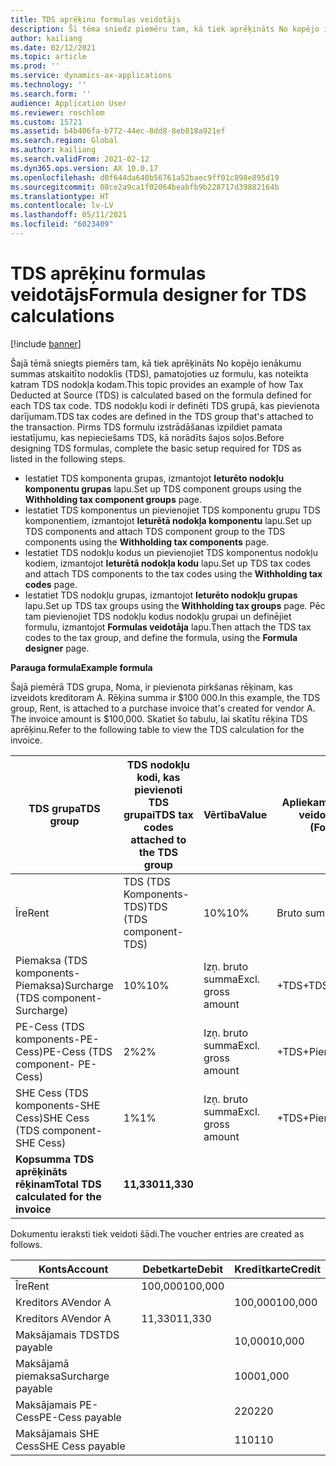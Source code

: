 ```yaml
---
title: TDS aprēķinu formulas veidotājs
description: Šī tēma sniedz piemēru tam, kā tiek aprēķināts No kopējo ienākumu summas atskaitīto nodoklis (TDS), pamatojoties uz formulu, kas noteikta katram TDS nodokļu kodam TDS grupā, kas pievienots darījumam.
author: kailiang
ms.date: 02/12/2021
ms.topic: article
ms.prod: ''
ms.service: dynamics-ax-applications
ms.technology: ''
ms.search.form: ''
audience: Application User
ms.reviewer: roschlom
ms.custom: 15721
ms.assetid: b4b406fa-b772-44ec-8dd8-8eb818a921ef
ms.search.region: Global
ms.author: kailiang
ms.search.validFrom: 2021-02-12
ms.dyn365.ops.version: AX 10.0.17
ms.openlocfilehash: d0f644da640b56761a52baec9ff01c898e895d19
ms.sourcegitcommit: 08ce2a9ca1f02064beabfb9b228717d39882164b
ms.translationtype: HT
ms.contentlocale: lv-LV
ms.lasthandoff: 05/11/2021
ms.locfileid: "6023409"
---
```

# <a name="formula-designer-for-tds-calculations"></a><span data-ttu-id="cafb5-103">TDS aprēķinu formulas veidotājs</span><span class="sxs-lookup"><span data-stu-id="cafb5-103">Formula designer for TDS calculations</span></span>

[!include [banner](../includes/banner.md)]

<span data-ttu-id="cafb5-104">Šajā tēmā sniegts piemērs tam, kā tiek aprēķināts No kopējo ienākumu summas atskaitīto nodoklis (TDS), pamatojoties uz formulu, kas noteikta katram TDS nodokļa kodam.</span><span class="sxs-lookup"><span data-stu-id="cafb5-104">This topic provides an example of how Tax Deducted at Source (TDS) is calculated based on the formula defined for each TDS tax code.</span></span> <span data-ttu-id="cafb5-105">TDS nodokļu kodi ir definēti TDS grupā, kas pievienota darījumam.</span><span class="sxs-lookup"><span data-stu-id="cafb5-105">TDS tax codes are defined in the TDS group that's attached to the transaction.</span></span> <span data-ttu-id="cafb5-106">Pirms TDS formulu izstrādāšanas izpildiet pamata iestatījumu, kas nepieciešams TDS, kā norādīts šajos soļos.</span><span class="sxs-lookup"><span data-stu-id="cafb5-106">Before designing TDS formulas, complete the basic setup required for TDS as listed in the following steps.</span></span> 

- <span data-ttu-id="cafb5-107">Iestatiet TDS komponenta grupas, izmantojot **Ieturēto nodokļu komponentu grupas** lapu.</span><span class="sxs-lookup"><span data-stu-id="cafb5-107">Set up TDS component groups using the **Withholding tax component groups** page.</span></span> 
- <span data-ttu-id="cafb5-108">Iestatiet TDS komponentus un pievienojiet TDS komponentu grupu TDS komponentiem, izmantojot **Ieturētā nodokļa komponentu** lapu.</span><span class="sxs-lookup"><span data-stu-id="cafb5-108">Set up TDS components and attach TDS component group to the TDS components using the **Withholding tax components** page.</span></span> 
- <span data-ttu-id="cafb5-109">Iestatiet TDS nodokļu kodus un pievienojiet TDS komponentus nodokļu kodiem, izmantojot **Ieturētā nodokļa kodu** lapu.</span><span class="sxs-lookup"><span data-stu-id="cafb5-109">Set up TDS tax codes and attach TDS components to the tax codes using the **Withholding tax codes** page.</span></span> 
- <span data-ttu-id="cafb5-110">Iestatiet TDS nodokļu grupas, izmantojot **Ieturēto nodokļu grupas** lapu.</span><span class="sxs-lookup"><span data-stu-id="cafb5-110">Set up TDS tax groups using the **Withholding tax groups** page.</span></span> <span data-ttu-id="cafb5-111">Pēc tam pievienojiet TDS nodokļu kodus nodokļu grupai un definējiet formulu, izmantojot **Formulas veidotāja** lapu.</span><span class="sxs-lookup"><span data-stu-id="cafb5-111">Then attach the TDS tax codes to the tax group, and define the formula, using the **Formula designer** page.</span></span> 

<span data-ttu-id="cafb5-112">**Parauga formula**</span><span class="sxs-lookup"><span data-stu-id="cafb5-112">**Example formula**</span></span>

<span data-ttu-id="cafb5-113">Šajā piemērā TDS grupa, Noma, ir pievienota pirkšanas rēķinam, kas izveidots kreditoram A. Rēķina summa ir $100 000.</span><span class="sxs-lookup"><span data-stu-id="cafb5-113">In this example, the TDS group, Rent, is attached to a purchase invoice that's created for vendor A. The invoice amount is $100,000.</span></span> <span data-ttu-id="cafb5-114">Skatiet šo tabulu, lai skatītu rēķina TDS aprēķinu.</span><span class="sxs-lookup"><span data-stu-id="cafb5-114">Refer to the following table to view the TDS calculation for the invoice.</span></span>

| <span data-ttu-id="cafb5-115">TDS grupa</span><span class="sxs-lookup"><span data-stu-id="cafb5-115">TDS  group</span></span>                                                   | <span data-ttu-id="cafb5-116">TDS nodokļu kodi, kas pievienoti TDS grupai</span><span class="sxs-lookup"><span data-stu-id="cafb5-116">TDS tax codes attached to the TDS group</span></span> | <span data-ttu-id="cafb5-117">Vērtība</span><span class="sxs-lookup"><span data-stu-id="cafb5-117">Value</span></span>              | <span data-ttu-id="cafb5-118">Apliekamais pamats (formulas veidotājs)</span><span class="sxs-lookup"><span data-stu-id="cafb5-118">Taxable basis  (Formula designer)</span></span> | <span data-ttu-id="cafb5-119">Aprēķina izteiksme (formulas veidotājs)</span><span class="sxs-lookup"><span data-stu-id="cafb5-119">Calculation expression  (Formula designer)</span></span> | <span data-ttu-id="cafb5-120">Pamatsumma</span><span class="sxs-lookup"><span data-stu-id="cafb5-120">Base amount</span></span> | <span data-ttu-id="cafb5-121">Aprēķinātā TDS summa</span><span class="sxs-lookup"><span data-stu-id="cafb5-121">Calculated TDS amount</span></span> |
| ------------------------------------------------------------ | --------------------------------------- | ------------------ | --------------------------------- | :----------------------------------------: | ----------- | --------------------- |
| <span data-ttu-id="cafb5-122">Īre</span><span class="sxs-lookup"><span data-stu-id="cafb5-122">Rent</span></span>                                                         | <span data-ttu-id="cafb5-123">TDS (TDS Komponents-TDS)</span><span class="sxs-lookup"><span data-stu-id="cafb5-123">TDS  (TDS component-TDS)</span></span>                | <span data-ttu-id="cafb5-124">10%</span><span class="sxs-lookup"><span data-stu-id="cafb5-124">10%</span></span>                | <span data-ttu-id="cafb5-125">Bruto summa</span><span class="sxs-lookup"><span data-stu-id="cafb5-125">Gross amount</span></span>                      |                                            | <span data-ttu-id="cafb5-126">100,000</span><span class="sxs-lookup"><span data-stu-id="cafb5-126">100,000</span></span>      | <span data-ttu-id="cafb5-127">10,000</span><span class="sxs-lookup"><span data-stu-id="cafb5-127">10,000</span></span>                 |
| <span data-ttu-id="cafb5-128">Piemaksa (TDS komponents-Piemaksa)</span><span class="sxs-lookup"><span data-stu-id="cafb5-128">Surcharge  (TDS component-Surcharge)</span></span>                         | <span data-ttu-id="cafb5-129">10%</span><span class="sxs-lookup"><span data-stu-id="cafb5-129">10%</span></span>                                     | <span data-ttu-id="cafb5-130">Izņ. bruto summa</span><span class="sxs-lookup"><span data-stu-id="cafb5-130">Excl. gross amount</span></span> | <span data-ttu-id="cafb5-131">+TDS</span><span class="sxs-lookup"><span data-stu-id="cafb5-131">+TDS</span></span>                              |                   <span data-ttu-id="cafb5-132">10000</span><span class="sxs-lookup"><span data-stu-id="cafb5-132">10000</span></span>                    | <span data-ttu-id="cafb5-133">1000</span><span class="sxs-lookup"><span data-stu-id="cafb5-133">1,000</span></span>        |                       |
| <span data-ttu-id="cafb5-134">PE-Cess (TDS komponents-PE-Cess)</span><span class="sxs-lookup"><span data-stu-id="cafb5-134">PE-Cess  (TDS component- PE-Cess)</span></span>                            | <span data-ttu-id="cafb5-135">2%</span><span class="sxs-lookup"><span data-stu-id="cafb5-135">2%</span></span>                                      | <span data-ttu-id="cafb5-136">Izņ. bruto summa</span><span class="sxs-lookup"><span data-stu-id="cafb5-136">Excl. gross amount</span></span> | <span data-ttu-id="cafb5-137">+TDS+Piemaksa</span><span class="sxs-lookup"><span data-stu-id="cafb5-137">+TDS+Surcharge</span></span>                    |                   <span data-ttu-id="cafb5-138">11000</span><span class="sxs-lookup"><span data-stu-id="cafb5-138">11000</span></span>                    | <span data-ttu-id="cafb5-139">220</span><span class="sxs-lookup"><span data-stu-id="cafb5-139">220</span></span>         |                       |
| <span data-ttu-id="cafb5-140">SHE Cess (TDS komponents-SHE Cess)</span><span class="sxs-lookup"><span data-stu-id="cafb5-140">SHE Cess  (TDS component- SHE Cess)</span></span>                          | <span data-ttu-id="cafb5-141">1%</span><span class="sxs-lookup"><span data-stu-id="cafb5-141">1%</span></span>                                      | <span data-ttu-id="cafb5-142">Izņ. bruto summa</span><span class="sxs-lookup"><span data-stu-id="cafb5-142">Excl. gross amount</span></span> | <span data-ttu-id="cafb5-143">+TDS+Piemaksa</span><span class="sxs-lookup"><span data-stu-id="cafb5-143">+TDS+Surcharge</span></span>                    |                   <span data-ttu-id="cafb5-144">11000</span><span class="sxs-lookup"><span data-stu-id="cafb5-144">11000</span></span>                    | <span data-ttu-id="cafb5-145">110</span><span class="sxs-lookup"><span data-stu-id="cafb5-145">110</span></span>         |                       |
| <span data-ttu-id="cafb5-146">**Kopsumma** **TDS** **aprēķināts** **rēķinam**</span><span class="sxs-lookup"><span data-stu-id="cafb5-146">**Total** **TDS**  **calculated** **for** **the** **invoice**</span></span> | <span data-ttu-id="cafb5-147">**11,330**</span><span class="sxs-lookup"><span data-stu-id="cafb5-147">**11,330**</span></span>                               |                    |                                   |                                            |             |                       |

<span data-ttu-id="cafb5-148">Dokumentu ieraksti tiek veidoti šādi.</span><span class="sxs-lookup"><span data-stu-id="cafb5-148">The voucher entries are created as follows.</span></span>

| <span data-ttu-id="cafb5-149">Konts</span><span class="sxs-lookup"><span data-stu-id="cafb5-149">Account</span></span>           | <span data-ttu-id="cafb5-150">Debetkarte</span><span class="sxs-lookup"><span data-stu-id="cafb5-150">Debit</span></span>  | <span data-ttu-id="cafb5-151">Kredītkarte</span><span class="sxs-lookup"><span data-stu-id="cafb5-151">Credit</span></span> |
| ----------------- | ------ | ------ |
| <span data-ttu-id="cafb5-152">Īre</span><span class="sxs-lookup"><span data-stu-id="cafb5-152">Rent</span></span>              | <span data-ttu-id="cafb5-153">100,000</span><span class="sxs-lookup"><span data-stu-id="cafb5-153">100,000</span></span> |        |
| <span data-ttu-id="cafb5-154">Kreditors A</span><span class="sxs-lookup"><span data-stu-id="cafb5-154">Vendor A</span></span>          |        | <span data-ttu-id="cafb5-155">100,000</span><span class="sxs-lookup"><span data-stu-id="cafb5-155">100,000</span></span> |
| <span data-ttu-id="cafb5-156">Kreditors A</span><span class="sxs-lookup"><span data-stu-id="cafb5-156">Vendor A</span></span>          | <span data-ttu-id="cafb5-157">11,330</span><span class="sxs-lookup"><span data-stu-id="cafb5-157">11,330</span></span>  |        |
| <span data-ttu-id="cafb5-158">Maksājamais TDS</span><span class="sxs-lookup"><span data-stu-id="cafb5-158">TDS payable</span></span>       |        | <span data-ttu-id="cafb5-159">10,000</span><span class="sxs-lookup"><span data-stu-id="cafb5-159">10,000</span></span>  |
| <span data-ttu-id="cafb5-160">Maksājamā piemaksa</span><span class="sxs-lookup"><span data-stu-id="cafb5-160">Surcharge payable</span></span> |        | <span data-ttu-id="cafb5-161">1000</span><span class="sxs-lookup"><span data-stu-id="cafb5-161">1,000</span></span>   |
| <span data-ttu-id="cafb5-162">Maksājamais PE-Cess</span><span class="sxs-lookup"><span data-stu-id="cafb5-162">PE-Cess payable</span></span>   |        | <span data-ttu-id="cafb5-163">220</span><span class="sxs-lookup"><span data-stu-id="cafb5-163">220</span></span>    |
| <span data-ttu-id="cafb5-164">Maksājamais SHE Cess</span><span class="sxs-lookup"><span data-stu-id="cafb5-164">SHE Cess payable</span></span>  |        | <span data-ttu-id="cafb5-165">110</span><span class="sxs-lookup"><span data-stu-id="cafb5-165">110</span></span>    |
